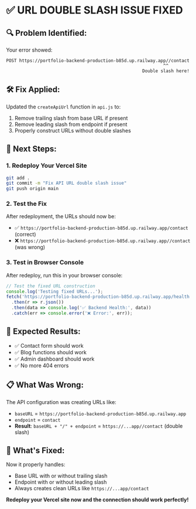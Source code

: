 # ✅ URL DOUBLE SLASH ISSUE FIXED

## 🔍 **Problem Identified:**
Your error showed:
```
POST https://portfolio-backend-production-b85d.up.railway.app//contact
                                                            ^^
                                                    Double slash here!
```

## 🛠️ **Fix Applied:**
Updated the `createApiUrl` function in `api.js` to:
1. Remove trailing slash from base URL if present
2. Remove leading slash from endpoint if present
3. Properly construct URLs without double slashes

## 🚀 **Next Steps:**

### 1. Redeploy Your Vercel Site
```bash
git add .
git commit -m "Fix API URL double slash issue"
git push origin main
```

### 2. Test the Fix
After redeployment, the URLs should now be:
- ✅ `https://portfolio-backend-production-b85d.up.railway.app/contact` (correct)
- ❌ `https://portfolio-backend-production-b85d.up.railway.app//contact` (was wrong)

### 3. Test in Browser Console
After redeploy, run this in your browser console:
```javascript
// Test the fixed URL construction
console.log('Testing fixed URLs...');
fetch('https://portfolio-backend-production-b85d.up.railway.app/health')
  .then(r => r.json())
  .then(data => console.log('✅ Backend Health:', data))
  .catch(err => console.error('❌ Error:', err));
```

## 🎯 **Expected Results:**
- ✅ Contact form should work
- ✅ Blog functions should work  
- ✅ Admin dashboard should work
- ✅ No more 404 errors

## 📋 **What Was Wrong:**
The API configuration was creating URLs like:
- `baseURL` = `https://portfolio-backend-production-b85d.up.railway.app`
- `endpoint` = `contact`
- **Result**: `baseURL + "/" + endpoint` = `https://...app//contact` (double slash)

## 🔧 **What's Fixed:**
Now it properly handles:
- Base URL with or without trailing slash
- Endpoint with or without leading slash
- Always creates clean URLs like `https://...app/contact`

**Redeploy your Vercel site now and the connection should work perfectly!**
